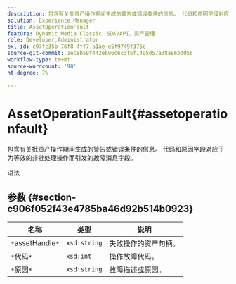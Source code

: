```yaml
---
description: 包含有关批资产操作期间生成的警告或错误条件的信息。 代码和原因字段对应于为等效的非批处理操作而引发的故障消息字段。
solution: Experience Manager
title: AssetOperationFault
feature: Dynamic Media Classic，SDK/API，资产管理
role: Developer,Administrator
exl-id: c97fc35b-76f8-4ff7-a1ae-e5f9749f376c
source-git-commit: 1ec8b59f442eb96c6c3f5f1405d57a38a86bd056
workflow-type: tm+mt
source-wordcount: '98'
ht-degree: 7%

---
```


# AssetOperationFault{#assetoperationfault}

包含有关批资产操作期间生成的警告或错误条件的信息。 代码和原因字段对应于为等效的非批处理操作而引发的故障消息字段。

语法

## 参数 {#section-c906f052f43e4785ba46d92b514b0923}

| 名称 | 类型 | 说明 |
|---|---|---|
| `*`assetHandle`*` | `xsd:string` | 失败操作的资产句柄。 |
| `*`代码`*` | `xsd:int` | 操作故障代码。 |
| `*`原因`*` | `xsd:string` | 故障描述或原因。 |
